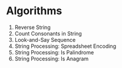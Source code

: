 # Algorithms

01. Reverse String
02. Count Consonants in String
03. Look-and-Say Sequence
04. String Processing: Spreadsheet Encoding
05. String Processing: Is Palindrome
06. String Processing: Is Anagram